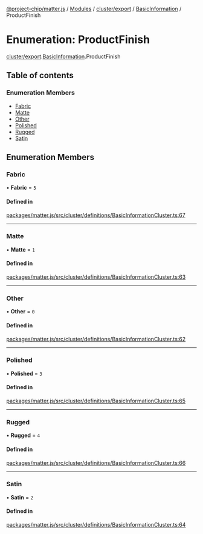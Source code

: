 [@project-chip/matter.js](../README.md) / [Modules](../modules.md) / [cluster/export](../modules/cluster_export.md) / [BasicInformation](../modules/cluster_export.BasicInformation.md) / ProductFinish

# Enumeration: ProductFinish

[cluster/export](../modules/cluster_export.md).[BasicInformation](../modules/cluster_export.BasicInformation.md).ProductFinish

## Table of contents

### Enumeration Members

- [Fabric](cluster_export.BasicInformation.ProductFinish.md#fabric)
- [Matte](cluster_export.BasicInformation.ProductFinish.md#matte)
- [Other](cluster_export.BasicInformation.ProductFinish.md#other)
- [Polished](cluster_export.BasicInformation.ProductFinish.md#polished)
- [Rugged](cluster_export.BasicInformation.ProductFinish.md#rugged)
- [Satin](cluster_export.BasicInformation.ProductFinish.md#satin)

## Enumeration Members

### Fabric

• **Fabric** = ``5``

#### Defined in

[packages/matter.js/src/cluster/definitions/BasicInformationCluster.ts:67](https://github.com/project-chip/matter.js/blob/16d5b0d/packages/matter.js/src/cluster/definitions/BasicInformationCluster.ts#L67)

___

### Matte

• **Matte** = ``1``

#### Defined in

[packages/matter.js/src/cluster/definitions/BasicInformationCluster.ts:63](https://github.com/project-chip/matter.js/blob/16d5b0d/packages/matter.js/src/cluster/definitions/BasicInformationCluster.ts#L63)

___

### Other

• **Other** = ``0``

#### Defined in

[packages/matter.js/src/cluster/definitions/BasicInformationCluster.ts:62](https://github.com/project-chip/matter.js/blob/16d5b0d/packages/matter.js/src/cluster/definitions/BasicInformationCluster.ts#L62)

___

### Polished

• **Polished** = ``3``

#### Defined in

[packages/matter.js/src/cluster/definitions/BasicInformationCluster.ts:65](https://github.com/project-chip/matter.js/blob/16d5b0d/packages/matter.js/src/cluster/definitions/BasicInformationCluster.ts#L65)

___

### Rugged

• **Rugged** = ``4``

#### Defined in

[packages/matter.js/src/cluster/definitions/BasicInformationCluster.ts:66](https://github.com/project-chip/matter.js/blob/16d5b0d/packages/matter.js/src/cluster/definitions/BasicInformationCluster.ts#L66)

___

### Satin

• **Satin** = ``2``

#### Defined in

[packages/matter.js/src/cluster/definitions/BasicInformationCluster.ts:64](https://github.com/project-chip/matter.js/blob/16d5b0d/packages/matter.js/src/cluster/definitions/BasicInformationCluster.ts#L64)
